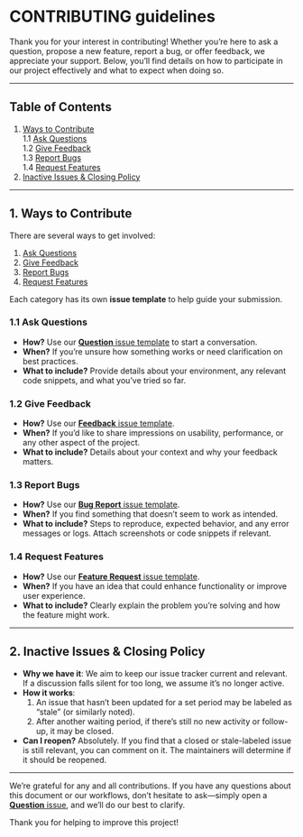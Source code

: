 # CONTRIBUTING guidelines

Thank you for your interest in contributing! Whether you’re here to ask a question, propose a new feature, report a bug, or offer feedback, we appreciate your support. Below, you’ll find details on how to participate in our project effectively and what to expect when doing so.

---

## Table of Contents
1. [Ways to Contribute](#ways-to-contribute)  
   1.1 [Ask Questions](#ask-questions)  
   1.2 [Give Feedback](#give-feedback)  
   1.3 [Report Bugs](#report-bugs)  
   1.4 [Request Features](#request-features)  
2. [Inactive Issues & Closing Policy](#inactive-issues--closing-policy)

---

## 1. Ways to Contribute

There are several ways to get involved:

1. [Ask Questions](#ask-questions)  
2. [Give Feedback](#give-feedback)  
3. [Report Bugs](#report-bugs)  
4. [Request Features](#request-features)  

Each category has its own **issue template** to help guide your submission.

### 1.1 Ask Questions

- **How?** Use our [**Question** issue template](../../issues/new?template=question.yml) to start a conversation.  
- **When?** If you’re unsure how something works or need clarification on best practices.  
- **What to include?** Provide details about your environment, any relevant code snippets, and what you’ve tried so far.

### 1.2 Give Feedback

- **How?** Use our [**Feedback** issue template](../../issues/new?template=feedback.yml).  
- **When?** If you’d like to share impressions on usability, performance, or any other aspect of the project.  
- **What to include?** Details about your context and why your feedback matters.

### 1.3 Report Bugs

- **How?** Use our [**Bug Report** issue template](../../issues/new?template=bug_report.yml).  
- **When?** If you find something that doesn’t seem to work as intended.  
- **What to include?** Steps to reproduce, expected behavior, and any error messages or logs. Attach screenshots or code snippets if relevant.

### 1.4 Request Features

- **How?** Use our [**Feature Request** issue template](../../issues/new?template=feature_request.yml).  
- **When?** If you have an idea that could enhance functionality or improve user experience.  
- **What to include?** Clearly explain the problem you’re solving and how the feature might work.

---

## 2. Inactive Issues & Closing Policy

- **Why we have it**: We aim to keep our issue tracker current and relevant. If a discussion falls silent for too long, we assume it’s no longer active.  
- **How it works**:  
  1. An issue that hasn’t been updated for a set period may be labeled as “stale” (or similarly noted).  
  2. After another waiting period, if there’s still no new activity or follow-up, it may be closed.  
- **Can I reopen?** Absolutely. If you find that a closed or stale-labeled issue is still relevant, you can comment on it. The maintainers will determine if it should be reopened.

---

We’re grateful for any and all contributions. If you have any questions about this document or our workflows, don’t hesitate to ask—simply open a [**Question** issue](../../issues/new?template=question.yml), and we’ll do our best to clarify.

Thank you for helping to improve this project!